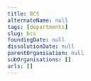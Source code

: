 ```yaml
---
title: BCS
alternateName: null
tags: [departments]
slug: bcs
foundingDate: null
dissolutionDate: null
parentOrganisation: null
subOrganisations: []
urls: []
---
```

